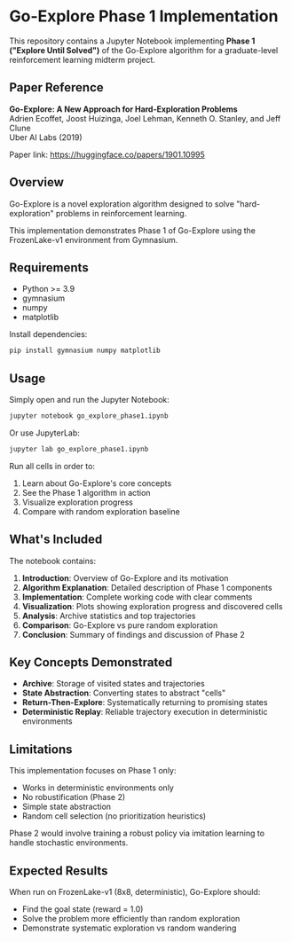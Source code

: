# Go-Explore Phase 1 Implementation

This repository contains a Jupyter Notebook implementing **Phase 1 ("Explore Until Solved")** of the Go-Explore algorithm for a graduate-level reinforcement learning midterm project.

## Paper Reference

**Go-Explore: A New Approach for Hard-Exploration Problems**  
Adrien Ecoffet, Joost Huizinga, Joel Lehman, Kenneth O. Stanley, and Jeff Clune  
Uber AI Labs (2019)

Paper link: https://huggingface.co/papers/1901.10995

## Overview

Go-Explore is a novel exploration algorithm designed to solve "hard-exploration" problems in reinforcement learning.

This implementation demonstrates Phase 1 of Go-Explore using the FrozenLake-v1 environment from Gymnasium.

## Requirements

-   Python >= 3.9
-   gymnasium
-   numpy
-   matplotlib

Install dependencies:

```bash
pip install gymnasium numpy matplotlib
```

## Usage

Simply open and run the Jupyter Notebook:

```bash
jupyter notebook go_explore_phase1.ipynb
```

Or use JupyterLab:

```bash
jupyter lab go_explore_phase1.ipynb
```

Run all cells in order to:

1. Learn about Go-Explore's core concepts
2. See the Phase 1 algorithm in action
3. Visualize exploration progress
4. Compare with random exploration baseline

## What's Included

The notebook contains:

1. **Introduction**: Overview of Go-Explore and its motivation
2. **Algorithm Explanation**: Detailed description of Phase 1 components
3. **Implementation**: Complete working code with clear comments
4. **Visualization**: Plots showing exploration progress and discovered cells
5. **Analysis**: Archive statistics and top trajectories
6. **Comparison**: Go-Explore vs pure random exploration
7. **Conclusion**: Summary of findings and discussion of Phase 2

## Key Concepts Demonstrated

-   **Archive**: Storage of visited states and trajectories
-   **State Abstraction**: Converting states to abstract "cells"
-   **Return-Then-Explore**: Systematically returning to promising states
-   **Deterministic Replay**: Reliable trajectory execution in deterministic environments

## Limitations

This implementation focuses on Phase 1 only:

-   Works in deterministic environments only
-   No robustification (Phase 2)
-   Simple state abstraction
-   Random cell selection (no prioritization heuristics)

Phase 2 would involve training a robust policy via imitation learning to handle stochastic environments.

## Expected Results

When run on FrozenLake-v1 (8x8, deterministic), Go-Explore should:

-   Find the goal state (reward = 1.0)
-   Solve the problem more efficiently than random exploration
-   Demonstrate systematic exploration vs random wandering
